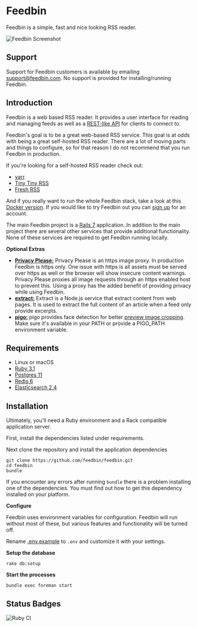 Feedbin
=======

Feedbin is a simple, fast and nice looking RSS reader.

![Feedbin Screenshot](https://user-images.githubusercontent.com/133809/188482632-a4245b74-474a-4a93-9b9c-2a66b5718225.png)

Support
-------

Support for Feedbin customers is available by emailing [support@feedbin.com](mailto:support@feedbin.com). No support is provided for installing/running Feedbin.

Introduction
------------

Feedbin is a web based RSS reader. It provides a user interface for reading and managing feeds as well as a [REST-like API](https://github.com/feedbin/feedbin-api) for clients to connect to.

Feedbin's goal is to be a great web-based RSS service. This goal is at odds with being a great self-hosted RSS reader. There are a lot of moving parts and things to configure, so for that reason I do not recommend that you run Feedbin in production.

If you're looking for a self-hosted RSS reader check out:

- [yarr](https://github.com/nkanaev/yarr)
- [Tiny Tiny RSS](https://tt-rss.org)
- [Fresh RSS](https://freshrss.org)

And if you really want to run the whole Feedbin stack, take a look at this [Docker version](https://github.com/angristan/feedbin-docker). If you would like to try Feedbin out you can [sign up](https://feedbin.com/) for an account.

The main Feedbin project is a [Rails 7](https://rubyonrails.org/) application. In addition to the main project there are several other services that provide additional functionality. None of these services are required to get Feedbin running locally.

**Optional Extras**

 - [**Privacy Please:**](https://github.com/feedbin/privacy-please)
   Privacy Please is an https image proxy. In production Feedbin is https only. One issue with https is all assets must be served over https as well or the browser will show insecure content warnings. Privacy Please proxies all image requests through an https enabled host to prevent this. Using a proxy has the added benefit of providing privacy while using Feedbin.
 - [**extract:**](https://github.com/feedbin/extract)
   Extract is a Node.js service that extract content from web pages. It is used to extract the full content of an article when a feed only provide excerpts.
 - [**pigo:**](https://github.com/esimov/pigo/releases)
   pigo provides face detection for better [preview image cropping](https://feedbin.com/blog/2015/10/22/image-previews/). Make sure it's available in your PATH or provide a PIGO_PATH environment variable.

Requirements
------------

 - Linux or macOS
 - [Ruby 3.1](http://www.ruby-lang.org/en/)
 - [Postgres 11](http://www.postgresql.org/)
 - [Redis 6](http://redis.io/)
 - [Elasticsearch 2.4](https://www.elastic.co/downloads/past-releases/#elasticsearch)

Installation
-------------
Ultimately, you'll need a Ruby environment and a Rack compatible application server.

First, install the dependencies listed under requirements.

Next clone the repository and install the application dependencies

    git clone https://github.com/feedbin/feedbin.git
    cd feedbin
    bundle

If you encounter any errors after running `bundle` there is a problem installing one of the dependencies. You must find out how to get this dependency installed on your platform.

**Configure**

Feedbin uses environment variables for configuration. Feedbin will run without most of these, but various features and functionality will be turned off.

Rename [.env.example](.env.example) to `.env` and customize it with your settings.

**Setup the database**

    rake db:setup

**Start the processes**

    bundle exec foreman start


Status Badges
-------------
![Ruby CI](https://github.com/feedbin/feedbin/workflows/Ruby%20CI/badge.svg)
